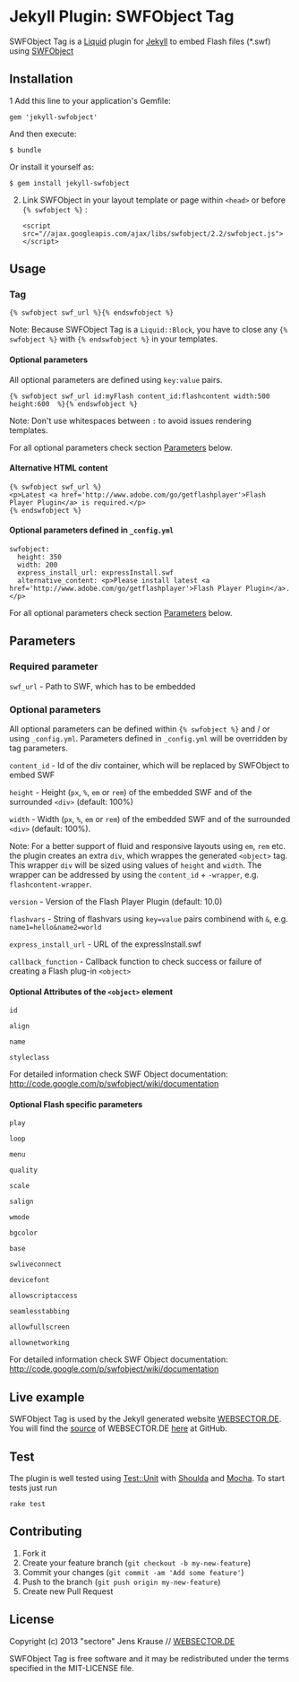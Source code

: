 # Jekyll Plugin: SWFObject Tag

SWFObject Tag is a [Liquid](http://www.liquidmarkup.org/) plugin for [Jekyll](http://jekyllrb.com/) to embed Flash files (*.swf) using [SWFObject](http://code.google.com/p/swfobject/)

## Installation

1 Add this line to your application's Gemfile:

    gem 'jekyll-swfobject'

And then execute:

    $ bundle

Or install it yourself as:

    $ gem install jekyll-swfobject


2. Link SWFObject in your layout template or page within `<head>` or before `{% swfobject %}` :

    `<script src="//ajax.googleapis.com/ajax/libs/swfobject/2.2/swfobject.js"></script>`


## Usage

### Tag
    {% swfobject swf_url %}{% endswfobject %}
Note: Because SWFObject Tag is a `Liquid::Block`, you have to close any `{% swfobject %}` with `{% endswfobject %}` in your templates.

#### Optional parameters

All optional parameters are defined using `key:value` pairs.

    {% swfobject swf_url id:myFlash content_id:flashcontent width:500 height:600  %}{% endswfobject %}

Note: Don't use whitespaces between `:` to avoid issues rendering templates.

For all optional parameters check section [Parameters](#parameters) below.


#### Alternative HTML content

    {% swfobject swf_url %}
    <p>Latest <a href='http://www.adobe.com/go/getflashplayer'>Flash Player Plugin</a> is required.</p>
    {% endswfobject %}

#### Optional parameters defined in `_config.yml`


    swfobject:
      height: 350
      width: 200
      express_install_url: expressInstall.swf
      alternative_content: <p>Please install latest <a href='http://www.adobe.com/go/getflashplayer'>Flash Player Plugin</a>.</p>

For all optional parameters check section [Parameters](#parameters) below.


## Parameters

### Required parameter

`swf_url` - Path to SWF, which has to be embedded

### Optional parameters

All optional parameters can be defined within `{% swfobject %}` and / or using `_config.yml`.
Parameters defined in `_config.yml` will be overridden by tag parameters.

`content_id` - Id of the div container, which will be replaced by SWFObject to embed SWF

`height` - Height (`px`, `%`, `em` or `rem`) of the embedded SWF and of the surrounded `<div>` (default: 100%)

`width` - Width (`px`, `%`, `em` or `rem`) of the embedded SWF and of the surrounded `<div>`  (default: 100%).

Note: For a better support of fluid and responsive layouts using `em`, `rem` etc. the plugin creates an extra `div`,
which wrappes the generated `<object>` tag. This wrapper `div` will be sized using values of `height` and `width`.
The wrapper can be addressed by using the `content_id` + `-wrapper`, e.g. `flashcontent-wrapper`.

`version` - Version of the Flash Player Plugin (default: 10.0)

`flashvars` - String of flashvars using `key=value` pairs combinend with `&`, e.g. `name1=hello&name2=world`

`express_install_url` - URL of the expressInstall.swf

`callback_function` - Callback function to check success or failure of creating a Flash plug-in `<object>`


#### Optional Attributes of the `<object>` element

`id`

`align`

`name`

`styleclass`

For detailed information check SWF Object documentation: http://code.google.com/p/swfobject/wiki/documentation

#### Optional Flash specific parameters

`play`

`loop`

`menu`

`quality`

`scale`

`salign`

`wmode`

`bgcolor`

`base`

`swliveconnect`

`devicefont`

`allowscriptaccess`

`seamlesstabbing`

`allowfullscreen`

`allownetworking`

For detailed information check SWF Object documentation: http://code.google.com/p/swfobject/wiki/documentation

## Live example

SWFObject Tag is used by the Jekyll generated website [WEBSECTOR.DE](http://websector.de). You will find the [source](https://github.com/sectore/websector.de) of WEBSECTOR.DE [here](https://github.com/sectore/websector.de) at GitHub.

## Test

The plugin is well tested using [Test::Unit](http://www.ruby-doc.org/core/classes/Test/Unit.html) with [Shoulda](https://github.com/thoughtbot/shoulda) and [Mocha](http://gofreerange.com/mocha/). To start tests just run

    rake test



## Contributing

1. Fork it
2. Create your feature branch (`git checkout -b my-new-feature`)
3. Commit your changes (`git commit -am 'Add some feature'`)
4. Push to the branch (`git push origin my-new-feature`)
5. Create new Pull Request

## License

Copyright (c) 2013 "sectore" Jens Krause // [WEBSECTOR.DE](http://websector.de)

SWFObject Tag is free software and it may be redistributed under the terms specified in the MIT-LICENSE file.